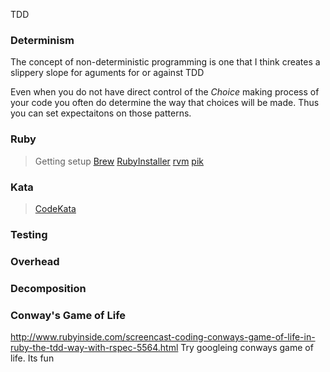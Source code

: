 TDD

### Determinism
  The concept of non-deterministic programming is one that I think creates a slippery slope for aguments for or against TDD

  Even when you do not have direct control of the _Choice_ making process of your code you often do determine the way that choices will be made. Thus you can set expectaitons on those patterns.

### Ruby
  > Getting setup
  > [Brew][1]
  > [RubyInstaller][2]
  > [rvm][3]
  > [pik][4]

### Kata
  > [CodeKata][5]

### Testing
### Overhead
### Decomposition
### Conway's Game of Life
  http://www.rubyinside.com/screencast-coding-conways-game-of-life-in-ruby-the-tdd-way-with-rspec-5564.html
  Try googleing conways game of life. Its fun

[1]: http://brew.sh/
[2]: http://rubyinstaller.org/
[3]: http://rvm.io/
[4]: http://rubyinstaller.org/add-ons/pik/
[5]: http://codekata.com/